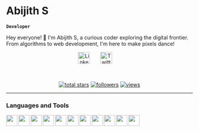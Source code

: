 # Abijith S

**`Developer`**

Hey everyone! 🚀 I'm Abijith S, a curious coder exploring the digital frontier. From algorithms to web development, I'm here to make pixels dance!

<p align="center">
  <a href="https://www.linkedin.com/in/abijith-suresh/"><img width="32px" alt="LinkedIn" title="LinkedIn" src="https://i.imgur.com/yRpa1dQ.png"/></a>
  &#8287;&#8287;&#8287;&#8287;&#8287;
  <a href="https://twitter.com/abijith_io"><img width="32px" alt="Twitter" title="Twitter" src="https://i.imgur.com/AixJgnm.png"/></a>
  &#8287;&#8287;&#8287;&#8287;&#8287;
</p>

<br/>

<p align="center">
  <a href="https://github.com/Abijith-Suresh?tab=repositories&sort=stargazers">
    <img alt="total stars" title="Total stars on GitHub" src="https://custom-icon-badges.demolab.com/github/stars/DenverCoder1?color=55960c&style=for-the-badge&labelColor=488207&logo=star"/></a>
  <a href="https://github.com/Abijith-Suresh?tab=followers">
    <img alt="followers" title="Follow me on Github" src="https://custom-icon-badges.demolab.com/github/followers/DenverCoder1?color=236ad3&labelColor=1155ba&style=for-the-badge&logo=person-add&label=Follow&logoColor=white"/></a>
  <a href="https://github.com/Abijith-Suresh/Simple-View-Counter">
    <img alt="views" title="GitHub profile views" src="https://freshidea.com/jonah/app/DenverCoder1-profile-views"/></a>
</p>

---

### Languages and Tools

  <img align="left" width="30px" style="padding right:10px" src="https://cdn.jsdelivr.net/gh/devicons/devicon@latest/icons/python/python-original.svg" />
  <img align="left" width="30px" style="padding right:10px" src="https://cdn.jsdelivr.net/gh/devicons/devicon@latest/icons/html5/html5-original.svg" />
  <img align="left" width="30px" style="padding right:10px" src="https://cdn.jsdelivr.net/gh/devicons/devicon@latest/icons/css3/css3-original.svg" />
  <img align="left" width="30px" style="padding right:10px" src="https://cdn.jsdelivr.net/gh/devicons/devicon@latest/icons/javascript/javascript-original.svg" />
  <img align="left" width="30px" style="padding right:10px" src="https://cdn.jsdelivr.net/gh/devicons/devicon@latest/icons/java/java-original.svg" />
  <img align="left" width="30px" style="padding right:10px" src="https://cdn.jsdelivr.net/gh/devicons/devicon@latest/icons/c/c-original.svg" />
  <img align="left" width="30px" style="padding right:10px" src="https://cdn.jsdelivr.net/gh/devicons/devicon@latest/icons/cplusplus/cplusplus-original.svg" />
  <img align="left" width="30px" style="padding right:10px" src="https://cdn.jsdelivr.net/gh/devicons/devicon@latest/icons/django/django-plain.svg" />
  <img align="left" width="30px" style="padding right:10px" src="https://cdn.jsdelivr.net/gh/devicons/devicon@latest/icons/react/react-original.svg" />
  <img align="left" width="30px" style="padding right:10px" src="https://cdn.jsdelivr.net/gh/devicons/devicon@latest/icons/nodejs/nodejs-original.svg" />
  <img align="left" width="30px" style="padding right:10px" src="https://cdn.jsdelivr.net/gh/devicons/devicon@latest/icons/vscode/vscode-original.svg" />
  
  
  

  
